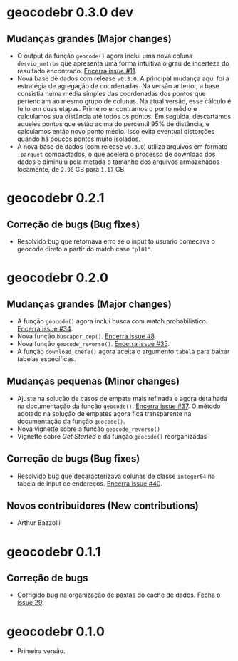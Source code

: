 # geocodebr 0.3.0 dev

## Mudanças grandes (Major changes)

- O output da função `geocode()` agora inclui uma nova coluna `desvio_metros` que 
apresenta uma forma intuitiva o grau de incerteza do resultado encontrado. [Encerra issue #11](https://github.com/ipeaGIT/geocodebr/issues/11).
- Nova base de dados com release `v0.3.0`. A principal mudança aqui foi a 
estratégia de agregação de coordenadas. Na versão anterior, a base consistia numa
média simples das coordenadas dos pontos que pertenciam ao mesmo grupo de colunas.
Na atual versão, esse cálculo é feito em duas etapas. Primeiro encontramos o ponto 
médio e calculamos sua distância até todos os pontos. Em seguida, descartamos 
aqueles pontos que estão  acima do percentil 95% de distância, e calculamos então 
novo ponto médio. Isso evita eventual distorções quando há poucos pontos muito 
isolados. 
- A nova base de dados (com release `v0.3.0`) utiliza arquivos em formato `.parquet`
compactados, o que acelera o processo de download dos dados e diminuiu pela metada
o tamanho dos arquivos armazenados locamente, de `2.98` GB para `1.17` GB.


# geocodebr 0.2.1

## Correção de bugs (Bug fixes)

- Resolvido bug que retornava erro se o input to usuario comecava o geocode direto a partir do match case `"pl01"`.


# geocodebr 0.2.0

## Mudanças grandes (Major changes)

- A função `geocode()` agora inclui busca com match probabilistico. [Encerra issue #34](https://github.com/ipeaGIT/geocodebr/issues/34).
- Nova função `buscapor_cep()`. [Encerra issue #8](https://github.com/ipeaGIT/geocodebr/issues/8).
- Nova função `geocode_reverso()`. [Encerra issue #35](https://github.com/ipeaGIT/geocodebr/issues/35).
- A função `download_cnefe()` agora aceita o argumento `tabela` para baixar tabelas específicas.

## Mudanças pequenas (Minor changes)

- Ajuste na solução de casos de empate mais refinada e agora detalhada na documentação da função `geocode()`. [Encerra issue #37](https://github.com/ipeaGIT/geocodebr/issues/37). O método adotado na solução de empates agora fica transparente na documentação da função `geocode()`.
- Nova vignette sobre a função `geocode_reverso()`
- Vignette sobre *Get Started* e da função `geocode()` reorganizadas

## Correção de bugs (Bug fixes)

- Resolvido bug que decaracterizava colunas de classe `integer64` na tabela de input de endereços. [Encerra issue #40](https://github.com/ipeaGIT/geocodebr/issues/40).

## Novos contribuidores (New contributions)

- Arthur Bazzolli

# geocodebr 0.1.1

## Correção de bugs

- Corrigido bug na organização de pastas do cache de dados. Fecha o [issue 29](https://github.com/ipeaGIT/geocodebr/issues/29).


# geocodebr 0.1.0

- Primeira versão.
